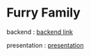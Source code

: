 # Furry Family

backend : [backend link](https://github.com/MayyadahShehadeh/furry-family-backend)

presentation : [presentation](https://view.genial.ly/64cf5cd07c854100172b93dd/presentation-pups-presentation)
